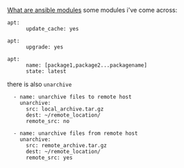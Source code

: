 [What are ansible modules](https://docs.ansible.com/ansible/latest/user_guide/modules_intro.html)
some modules i've come across:
```
apt:
      update_cache: yes 
```
```
apt:
      upgrade: yes
```
```
apt:
      name: [package1,package2...packagename]
      state: latest
```

there is also `unarchive`
```
  - name: unarchive files to remote host
    unarchive:
      src: local_archive.tar.gz
      dest: ~/remote_location/
      remote_src: no
```
```
  - name: unarchive files from remote host
    unarchive:
      src: remote_archive.tar.gz
      dest: ~/remote_location/
      remote_src: yes
```
